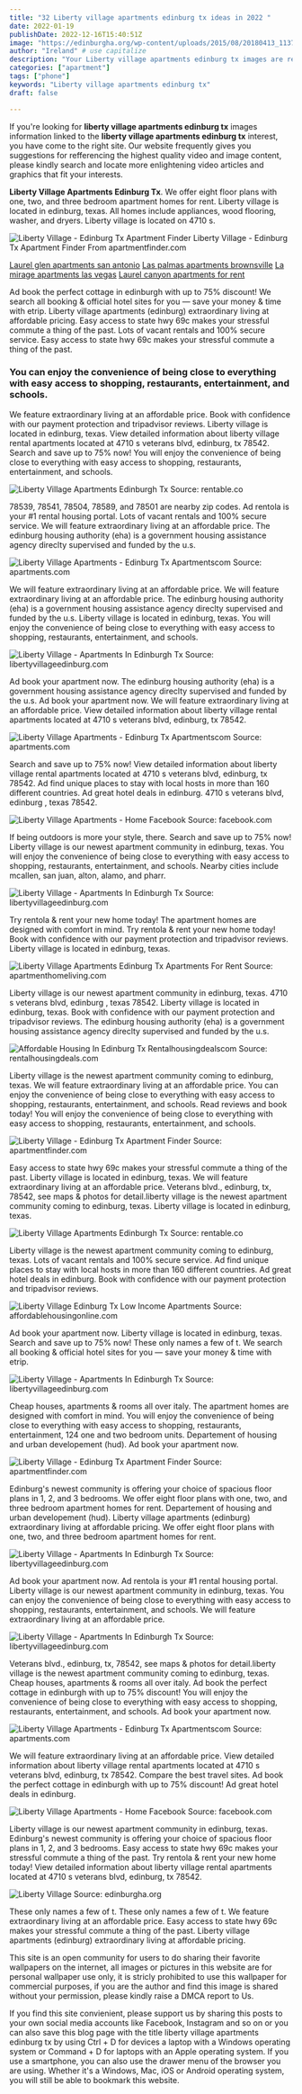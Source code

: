 ```yaml
---
title: "32 Liberty village apartments edinburg tx ideas in 2022 "
date: 2022-01-19
publishDate: 2022-12-16T15:40:51Z
image: "https://edinburgha.org/wp-content/uploads/2015/08/20180413_113746.png"
author: "Ireland" # use capitalize
description: "Your Liberty village apartments edinburg tx images are ready in this website. Liberty village apartments edinburg tx are a topic that is being searched for and liked by netizens today. You can Find and Download the Liberty village apartments edinburg tx files here. Find and Download all free images."
categories: ["apartment"]
tags: ["phone"]
keywords: "Liberty village apartments edinburg tx"
draft: false

---
```


If you're looking for **liberty village apartments edinburg tx** images information linked to the **liberty village apartments edinburg tx** interest, you have come to the right  site.  Our website frequently  gives you  suggestions  for refferencing  the highest  quality video and image  content, please kindly search and locate more enlightening video articles and graphics  that fit your interests.

**Liberty Village Apartments Edinburg Tx**. We offer eight floor plans with one, two, and three bedroom apartment homes for rent. Liberty village is located in edinburg, texas. All homes include appliances, wood flooring, washer, and dryers. Liberty village is located on 4710 s.

![Liberty Village - Edinburg Tx Apartment Finder](https://image1.apartmentfinder.com/i2/My8WX-mxy_pRjqUfm4jCcZsV0QsbaHSqZiVUEiBxlLs/111/liberty-village-edinburg-tx-overhead443854jpg.jpg "Liberty Village - Edinburg Tx Apartment Finder")
Liberty Village - Edinburg Tx Apartment Finder From apartmentfinder.com

[Laurel glen apartments san antonio](/laurel-glen-apartments-san-antonio/)
[Las palmas apartments brownsville](/las-palmas-apartments-brownsville/)
[La mirage apartments las vegas](/la-mirage-apartments-las-vegas/)
[Laurel canyon apartments for rent](/laurel-canyon-apartments-for-rent/)

Ad book the perfect cottage in edinburgh with up to 75% discount! We search all booking &amp; official hotel sites for you — save your money &amp; time with etrip. Liberty village apartments (edinburg) extraordinary living at affordable pricing. Easy access to state hwy 69c makes your stressful commute a thing of the past. Lots of vacant rentals and 100% secure service. Easy access to state hwy 69c makes your stressful commute a thing of the past.

### You can enjoy the convenience of being close to everything with easy access to shopping, restaurants, entertainment, and schools.

We feature extraordinary living at an affordable price. Book with confidence with our payment protection and tripadvisor reviews. Liberty village is located in edinburg, texas. View detailed information about liberty village rental apartments located at 4710 s veterans blvd, edinburg, tx 78542. Search and save up to 75% now! You will enjoy the convenience of being close to everything with easy access to shopping, restaurants, entertainment, and schools.


![Liberty Village Apartments Edinburgh Tx](https://images.rentable.co/104797/46172938/slide.jpg "Liberty Village Apartments Edinburgh Tx")
Source: rentable.co

78539, 78541, 78504, 78589, and 78501 are nearby zip codes. Ad rentola is your #1 rental housing portal. Lots of vacant rentals and 100% secure service. We will feature extraordinary living at an affordable price. The edinburg housing authority (eha) is a government housing assistance agency direclty supervised and funded by the u.s.

![Liberty Village Apartments - Edinburg Tx Apartmentscom](https://images1.apartments.com/i2/c22wOdUhIhmJR7EhV0BuuIMhkVXzu8LAqhbq4BBZiT8/117/liberty-village-edinburg-tx-building-photo.jpg?p=1 "Liberty Village Apartments - Edinburg Tx Apartmentscom")
Source: apartments.com

We will feature extraordinary living at an affordable price. We will feature extraordinary living at an affordable price. The edinburg housing authority (eha) is a government housing assistance agency direclty supervised and funded by the u.s. Liberty village is located in edinburg, texas. You will enjoy the convenience of being close to everything with easy access to shopping, restaurants, entertainment, and schools.

![Liberty Village - Apartments In Edinburgh Tx](https://media.apts247.info/fe/fe4246eb9d4c4feeb9004f7d51585a49/hero_shot/community/0O7A7937.jpg "Liberty Village - Apartments In Edinburgh Tx")
Source: libertyvillageedinburg.com

Ad book your apartment now. The edinburg housing authority (eha) is a government housing assistance agency direclty supervised and funded by the u.s. Ad book your apartment now. We will feature extraordinary living at an affordable price. View detailed information about liberty village rental apartments located at 4710 s veterans blvd, edinburg, tx 78542.

![Liberty Village Apartments - Edinburg Tx Apartmentscom](https://images1.apartments.com/i2/NWs5CFvDhv5WOoI3btkddefmvoEQuQlb9RfsrjLZvMA/117/liberty-village-edinburg-tx-elegant-clubhouse.jpg?p=1 "Liberty Village Apartments - Edinburg Tx Apartmentscom")
Source: apartments.com

Search and save up to 75% now! View detailed information about liberty village rental apartments located at 4710 s veterans blvd, edinburg, tx 78542. Ad find unique places to stay with local hosts in more than 160 different countries. Ad great hotel deals in edinburg. 4710 s veterans blvd, edinburg , texas 78542.

![Liberty Village Apartments - Home Facebook](https://lookaside.fbsbx.com/lookaside/crawler/media/?media_id=843005142866977 "Liberty Village Apartments - Home Facebook")
Source: facebook.com

If being outdoors is more your style, there. Search and save up to 75% now! Liberty village is our newest apartment community in edinburg, texas. You will enjoy the convenience of being close to everything with easy access to shopping, restaurants, entertainment, and schools. Nearby cities include mcallen, san juan, alton, alamo, and pharr.

![Liberty Village - Apartments In Edinburgh Tx](https://media.apts247.info/fe/fe4246eb9d4c4feeb9004f7d51585a49/amenity_lists/apartment-features.jpg "Liberty Village - Apartments In Edinburgh Tx")
Source: libertyvillageedinburg.com

Try rentola &amp; rent your new home today! The apartment homes are designed with comfort in mind. Try rentola &amp; rent your new home today! Book with confidence with our payment protection and tripadvisor reviews. Liberty village is located in edinburg, texas.

![Liberty Village Apartments Edinburg Tx Apartments For Rent](https://images1.apartmenthomeliving.com/i2/x4SaK54Gw9hYLy-GNsq5-3UwsUMCFSqRBaB4n0DIo8k/117/image.jpg "Liberty Village Apartments Edinburg Tx Apartments For Rent")
Source: apartmenthomeliving.com

Liberty village is our newest apartment community in edinburg, texas. 4710 s veterans blvd, edinburg , texas 78542. Liberty village is located in edinburg, texas. Book with confidence with our payment protection and tripadvisor reviews. The edinburg housing authority (eha) is a government housing assistance agency direclty supervised and funded by the u.s.

![Affordable Housing In Edinburg Tx Rentalhousingdealscom](https://cdn-0.rentalhousingdeals.com/uploaded/prop_1516145006_Exterior%20View%20of%20Building.jpg "Affordable Housing In Edinburg Tx Rentalhousingdealscom")
Source: rentalhousingdeals.com

Liberty village is the newest apartment community coming to edinburg, texas. We will feature extraordinary living at an affordable price. You can enjoy the convenience of being close to everything with easy access to shopping, restaurants, entertainment, and schools. Read reviews and book today! You will enjoy the convenience of being close to everything with easy access to shopping, restaurants, entertainment, and schools.

![Liberty Village - Edinburg Tx Apartment Finder](https://image1.apartmentfinder.com/i2/My8WX-mxy_pRjqUfm4jCcZsV0QsbaHSqZiVUEiBxlLs/111/liberty-village-edinburg-tx-overhead443854jpg.jpg "Liberty Village - Edinburg Tx Apartment Finder")
Source: apartmentfinder.com

Easy access to state hwy 69c makes your stressful commute a thing of the past. Liberty village is located in edinburg, texas. We will feature extraordinary living at an affordable price. Veterans blvd., edinburg, tx, 78542, see maps &amp; photos for detail.liberty village is the newest apartment community coming to edinburg, texas. Liberty village is located in edinburg, texas.

![Liberty Village Apartments Edinburgh Tx](https://images.rentable.co/104797/46173629/slide.jpg "Liberty Village Apartments Edinburgh Tx")
Source: rentable.co

Liberty village is the newest apartment community coming to edinburg, texas. Lots of vacant rentals and 100% secure service. Ad find unique places to stay with local hosts in more than 160 different countries. Ad great hotel deals in edinburg. Book with confidence with our payment protection and tripadvisor reviews.

![Liberty Village Edinburg Tx Low Income Apartments](https://s3.amazonaws.com/images.apartmentsmart.com/10099407/36836505.jpg "Liberty Village Edinburg Tx Low Income Apartments")
Source: affordablehousingonline.com

Ad book your apartment now. Liberty village is located in edinburg, texas. Search and save up to 75% now! These only names a few of t. We search all booking &amp; official hotel sites for you — save your money &amp; time with etrip.

![Liberty Village - Apartments In Edinburgh Tx](https://www.libertyvillageedinburg.com/gridmedia/img/slide5.jpg "Liberty Village - Apartments In Edinburgh Tx")
Source: libertyvillageedinburg.com

Cheap houses, apartments &amp; rooms all over italy. The apartment homes are designed with comfort in mind. You will enjoy the convenience of being close to everything with easy access to shopping, restaurants, entertainment, 124 one and two bedroom units. Departement of housing and urban developement (hud). Ad book your apartment now.

![Liberty Village - Edinburg Tx Apartment Finder](https://image1.apartmentfinder.com/i2/1wcnL-YTrdlyDzhHi7nBbnt-8455CZcg2dLSNYlULpg/111/liberty-village-edinburg-tx-overhead990084jpg.jpg "Liberty Village - Edinburg Tx Apartment Finder")
Source: apartmentfinder.com

Edinburg&#039;s newest community is offering your choice of spacious floor plans in 1, 2, and 3 bedrooms. We offer eight floor plans with one, two, and three bedroom apartment homes for rent. Departement of housing and urban developement (hud). Liberty village apartments (edinburg) extraordinary living at affordable pricing. We offer eight floor plans with one, two, and three bedroom apartment homes for rent.

![Liberty Village - Apartments In Edinburgh Tx](https://media.apts247.info/fe/fe4246eb9d4c4feeb9004f7d51585a49/amenity_lists/community-amenities.jpg "Liberty Village - Apartments In Edinburgh Tx")
Source: libertyvillageedinburg.com

Ad book your apartment now. Ad rentola is your #1 rental housing portal. Liberty village is our newest apartment community in edinburg, texas. You can enjoy the convenience of being close to everything with easy access to shopping, restaurants, entertainment, and schools. We will feature extraordinary living at an affordable price.

![Liberty Village - Apartments In Edinburgh Tx](https://www.libertyvillageedinburg.com/gridmedia/img/slide3.jpg "Liberty Village - Apartments In Edinburgh Tx")
Source: libertyvillageedinburg.com

Veterans blvd., edinburg, tx, 78542, see maps &amp; photos for detail.liberty village is the newest apartment community coming to edinburg, texas. Cheap houses, apartments &amp; rooms all over italy. Ad book the perfect cottage in edinburgh with up to 75% discount! You will enjoy the convenience of being close to everything with easy access to shopping, restaurants, entertainment, and schools. Ad book your apartment now.

![Liberty Village Apartments - Edinburg Tx Apartmentscom](https://images1.apartments.com/i2/fG6LCPZ2nU8TwuvttsjO12rD7uS0XQbxXlkxzMRlQsk/111/liberty-village-edinburg-tx-primary-photo.jpg "Liberty Village Apartments - Edinburg Tx Apartmentscom")
Source: apartments.com

We will feature extraordinary living at an affordable price. View detailed information about liberty village rental apartments located at 4710 s veterans blvd, edinburg, tx 78542. Compare the best travel sites. Ad book the perfect cottage in edinburgh with up to 75% discount! Ad great hotel deals in edinburg.

![Liberty Village Apartments - Home Facebook](https://lookaside.fbsbx.com/lookaside/crawler/media/?media_id=949324835568340 "Liberty Village Apartments - Home Facebook")
Source: facebook.com

Liberty village is our newest apartment community in edinburg, texas. Edinburg&#039;s newest community is offering your choice of spacious floor plans in 1, 2, and 3 bedrooms. Easy access to state hwy 69c makes your stressful commute a thing of the past. Try rentola &amp; rent your new home today! View detailed information about liberty village rental apartments located at 4710 s veterans blvd, edinburg, tx 78542.

![Liberty Village](https://edinburgha.org/wp-content/uploads/2015/08/20180413_113746.png "Liberty Village")
Source: edinburgha.org

These only names a few of t. These only names a few of t. We feature extraordinary living at an affordable price. Easy access to state hwy 69c makes your stressful commute a thing of the past. Liberty village apartments (edinburg) extraordinary living at affordable pricing.

This site is an open community for users to do sharing their favorite wallpapers on the internet, all images or pictures in this website are for personal wallpaper use only, it is stricly prohibited to use this wallpaper for commercial purposes, if you are the author and find this image is shared without your permission, please kindly raise a DMCA report to Us.

If you find this site convienient, please support us by sharing this posts to your own social media accounts like Facebook, Instagram and so on or you can also save this blog page with the title liberty village apartments edinburg tx by using Ctrl + D for devices a laptop with a Windows operating system or Command + D for laptops with an Apple operating system. If you use a smartphone, you can also use the drawer menu of the browser you are using. Whether it's a Windows, Mac, iOS or Android operating system, you will still be able to bookmark this website.
